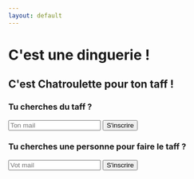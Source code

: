 ```yaml
---
layout: default
---
```


# C'est une dinguerie !

## C'est Chatroulette pour ton taff !

### Tu cherches du taff ?

<form action="https://formspree.io/f/xpwaznqe" method="POST">
  <input type="email" name="email" placeholder="Ton mail" class="border-2 border-black rounded p-2">
  <button type="submit" class="rounded bg-black text-white px-4 py-2">S'inscrire</button>
</form>

### Tu cherches une personne pour faire le taff ?

<form action="https://formspree.io/f/xgvweqoq" method="POST">
  <input type="email" name="email" placeholder="Vot mail" class="border-2 border-black rounded p-2">
  <button type="submit" class="rounded bg-black text-white px-4 py-2">S'inscrire</button>
</form>
